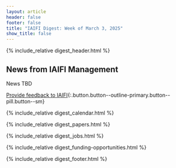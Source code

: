 ```yaml
---
layout: article
header: false
footer: false
title: "IAIFI Digest: Week of March 3, 2025"
show_title: false
--- 
```


{% include_relative digest_header.html %}

## News from IAIFI Management

News TBD

[Provide feedback to IAIFI](https://forms.gle/hk2mrqjaLY8nCZrE6){:.button.button--outline-primary.button--pill.button--sm}

{% include_relative digest_calendar.html %}

{% include_relative digest_papers.html %}
 
{% include_relative digest_jobs.html %}

{% include_relative digest_funding-opportunities.html %}

{% include_relative digest_footer.html %}
